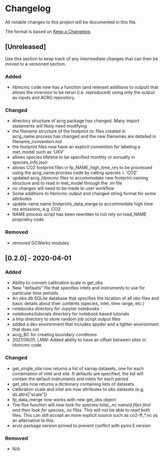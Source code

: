 # Changelog
All notable changes to this project will be documented in this file.

The format is based on [Keep a Changelog](https://keepachangelog.com/en/1.0.0/).

## [Unreleased]
Use this section to keep track of any intermediate changes that can then be moved to a versioned section.

### Added
- hbmcmc code now has a function (and relevant additions to output) that allows the inversion to be rerun (i.e. reproduced)
  using only the output as inputs and ACRG repository.  

### Changed
- directory structure of acrg package has changed. Many import statements will likely need modifying
- the filename structure of the footprint nc files created in acrg_name.process has changed and the new filenames are detailed in filename_convention.md
- the footprint files now have an explicit convention for labeling a met_model such as 'UKV'
- allows species lifetime to be specified monthly or annually in species_info.json
- allows CO2 footprint files in fp_NAME_high_time_res to be processed using the acrg_name.process code by calling species = 'CO2'
- updated acrg_hbmcmc files to accommodate new footprint naming structure and to read in met_model through the .ini file
- no changes will need to be made to user workflow
- Some additions to hbmcmc output and changed string format for some attributes
- update name.name.footprints_data_merge to accommodate high time res emissions, e.g. CO2.
- NAME process script has been rewritten to not rely on load_NAME proprietry code

### Removed
- removed GCWerks modules


## [0.2.0] - 2020-04-01
### Added
- Ability to convert calibration scale in get_obs
- New "defaults" file that specifies inlets and instruments to use for particular time periods
- An obs.db SQLite database that specifies the location of all obs files and basic details about their contents (species, inlet, time range, etc.)
- notebooks directory for Jupyter notebooks
- notebooks/tutorials directory for notebook based tutorials
- a tmp directory to store random job script output files
- added a dev environment that includes spyder and a lighter environment that does not
- acrg_BC for creating boundary conditions
- 2021/06/01, LMW: Added ability to have an offset between sites in hbmcmc code. 


### Changed
- get_single_site now returns a list of xarray datasets, one for each combination of inlet and site. If defaults are specified, the list will contain the default instruments and inlets for each period
- get_obs now returns a dictionary containing lists of datasets
- calibration scale and inlet are now attributes to obs datasets (e.g. ds.attrs["scale"])
- fp_data_merge now works with new get_obs object
- The flux function will now look for species-total_*.nc named files first and then look for species_*.nc files. This will not be able to read both files. This can still accept an more explicit source such as co2-ff_*.nc as an alternative to this. 
- arviz package version pinned to prevent conflict with pymc3 version

### Removed
- N/A
